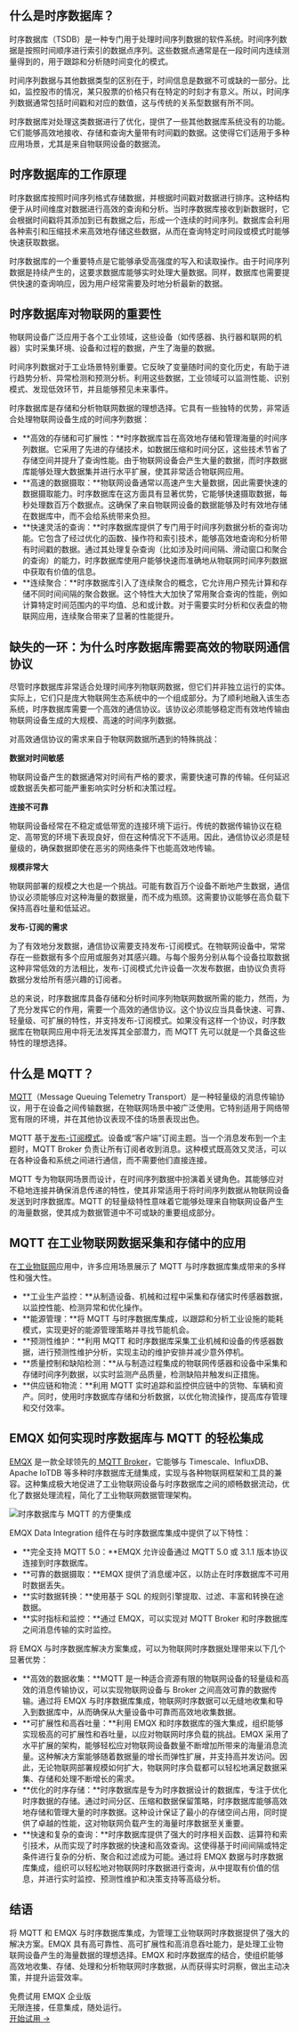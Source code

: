 ## 什么是时序数据库？

时序数据库（TSDB）是一种专门用于处理时间序列数据的软件系统。时间序列数据是按照时间顺序进行索引的数据点序列。这些数据点通常是在一段时间内连续测量得到的，用于跟踪和分析随时间变化的模式。

时间序列数据与其他数据类型的区别在于，时间信息是数据不可或缺的一部分。比如，监控股市的情况，某只股票的价格只有在特定的时刻才有意义。所以，时间序列数据通常包括时间戳和对应的数值，这与传统的关系型数据有所不同。

时序数据库对处理这类数据进行了优化，提供了一些其他数据库系统没有的功能。它们能够高效地接收、存储和查询大量带有时间戳的数据。这使得它们适用于多种应用场景，尤其是来自物联网设备的数据流。

## 时序数据库的工作原理

时序数据库按照时间序列格式存储数据，并根据时间戳对数据进行排序。这种结构便于从时间维度对数据进行高效的查询和分析。当时序数据库接收到新数据时，它会根据时间戳将其添加到已有数据之后，形成一个连续的时间序列。数据库会利用各种索引和压缩技术来高效地存储这些数据，从而在查询特定时间段或模式时能够快速获取数据。

时序数据库的一个重要特点是它能够承受高强度的写入和读取操作。由于时间序列数据是持续产生的，这要求数据库能够实时处理大量数据。同样，数据库也需要提供快速的查询响应，因为用户经常需要及时地分析最新的数据。

## 时序数据库对物联网的重要性

物联网设备广泛应用于各个工业领域，这些设备（如传感器、执行器和联网的机器）实时采集环境、设备和过程的数据，产生了海量的数据。

时间序列数据对于工业场景特别重要。它反映了变量随时间的变化历史，有助于进行趋势分析、异常检测和预测分析。利用这些数据，工业领域可以监测性能、识别模式、发现低效环节，并且能够预见未来事件。

时序数据库是存储和分析物联网数据的理想选择。它具有一些独特的优势，非常适合处理物联网设备生成的时间序列数据：

- **高效的存储和可扩展性：**时序数据库旨在高效地存储和管理海量的时间序列数据。它采用了先进的存储技术，如数据压缩和时间分区，这些技术节省了存储空间并提升了查询性能。由于物联网设备会产生大量的数据，而时序数据库能够处理大数据集并进行水平扩展，使其非常适合物联网应用。
- **高速的数据摄取：**物联网设备通常以高速产生大量数据，因此需要快速的数据摄取能力。时序数据库在这方面具有显著优势，它能够快速摄取数据，每秒处理数百万个数据点。这确保了来自物联网设备的数据能够及时有效地存储在数据库中，而不会给系统带来负担。
- **快速灵活的查询：**时序数据库提供了专门用于时间序列数据分析的查询功能。它包含了经过优化的函数、操作符和索引技术，能够高效地查询和分析带有时间戳的数据。通过其处理复杂查询（比如涉及时间间隔、滑动窗口和聚合的查询）的能力，时序数据库使用户能够快速而准确地从物联网时间序列数据中获取有价值的信息。
- **连续聚合：**时序数据库引入了连续聚合的概念，它允许用户预先计算和存储不同时间间隔的聚合数据。这个特性大大加快了常用聚合查询的性能，例如计算特定时间范围内的平均值、总和或计数。对于需要实时分析和仪表盘的物联网应用，连续聚合带来了显著的性能提升。

## 缺失的一环：为什么时序数据库需要高效的物联网通信协议

尽管时序数据库非常适合处理时间序列物联网数据，但它们并非独立运行的实体。实际上，它们只是庞大物联网生态系统中的一个组成部分。为了顺利地融入该生态系统，时序数据库需要一个高效的通信协议。该协议必须能够稳定而有效地传输由物联网设备生成的大规模、高速的时间序列数据。

对高效通信协议的需求来自于物联网数据所遇到的特殊挑战：

**数据对时间敏感**

物联网设备产生的数据通常对时间有严格的要求，需要快速可靠的传输。任何延迟或数据丢失都可能严重影响实时分析和决策过程。

**连接不可靠**

物联网设备经常在不稳定或低带宽的连接环境下运行。传统的数据传输协议在稳定、高带宽的环境下表现良好，但在这种情况下不适用。因此，通信协议必须是轻量级的，确保数据即使在恶劣的网络条件下也能高效地传输。

**规模非常大**

物联网部署的规模之大也是一个挑战。可能有数百万个设备不断地产生数据，通信协议必须能够应对这种海量的数据量，而不成为瓶颈。这需要协议能够在高负载下保持高吞吐量和低延迟。

**发布-订阅的需求**

为了有效地分发数据，通信协议需要支持发布-订阅模式。在物联网设备中，常常存在一些数据有多个应用或服务对其感兴趣。与每个服务分别从每个设备拉取数据这种非常低效的方法相比，发布-订阅模式允许设备一次发布数据，由协议负责将数据分发给所有感兴趣的订阅者。

总的来说，时序数据库具备存储和分析时间序列物联网数据所需的能力，然而，为了充分发挥它的作用，需要一个高效的通信协议。这个协议应当具备快速、可靠、轻量级、可扩展的特性，并支持发布-订阅模式。如果没有这样一个协议，时序数据库在物联网应用中将无法发挥其全部潜力，而 MQTT 先可以就是一个具备这些特性的理想选择。

## 什么是 MQTT？

[MQTT](https://www.emqx.com/zh/blog/the-easiest-guide-to-getting-started-with-mqtt)（Message Queuing Telemetry Transport）是一种轻量级的消息传输协议，用于在设备之间传输数据，在物联网场景中被广泛使用。它特别适用于网络带宽有限的环境，并在其他协议表现不佳的场景表现出色。

MQTT 基于[发布-订阅模式](https://www.emqx.com/zh/blog/mqtt-5-introduction-to-publish-subscribe-model)。设备或“客户端”订阅主题。当一个消息发布到一个主题时，MQTT Broker 负责让所有订阅者收到消息。这种模式既高效又灵活，可以在各种设备和系统之间进行通信，而不需要他们直接连接。

MQTT 专为物联网场景而设计，在时间序列数据中扮演着关键角色。其能够应对不稳地连接并确保消息传递的特性，使其非常适用于将时间序列数据从物联网设备发送到时序数据库。MQTT 的轻量级特性意味着它能够处理来自物联网设备产生的海量数据，使其成为数据管道中不可或缺的重要组成部分。

## MQTT 在工业物联网数据采集和存储中的应用

在[工业物联网](https://www.emqx.com/zh/blog/iiot-explained-examples-technologies-benefits-and-challenges)应用中，许多应用场景展示了 MQTT 与时序数据库集成带来的多样性和强大性。

- **工业生产监控：**从制造设备、机械和过程中采集和存储实时传感器数据，以监控性能、检测异常和优化操作。
- **能源管理：**将 MQTT 与时序数据库集成，以跟踪和分析工业设施的能耗模式，实现更好的能源管理策略并寻找节能机会。
- **预测性维护：**利用 MQTT 和时序数据库采集工业机械和设备的传感器数据，进行预测性维护分析，实现主动的维护安排并减少意外停机。
- **质量控制和缺陷检测：**从与制造过程集成的物联网传感器和设备中采集和存储时间序列数据，以实时监测产品质量，检测缺陷并触发纠正措施。
- **供应链和物流：**利用 MQTT 实时追踪和监控供应链中的货物、车辆和资产。同时，使用时序数据库存储和分析数据，以优化物流操作，提高库存管理和交付效率。

## EMQX 如何实现时序数据库与 MQTT 的轻松集成

[EMQX](https://www.emqx.io/) 是一款全球领先的[ MQTT Broker](https://www.emqx.com/zh/mqtt/public-mqtt5-broker)，它能够与 Timescale、InfluxDB、Apache IoTDB 等多种时序数据库无缝集成，实现与各种物联网框架和工具的兼容。这种集成极大地促进了工业物联网设备与时序数据库之间的顺畅数据流动，优化了数据处理流程，简化了工业物联网数据管理架构。

![时序数据库与 MQTT 的方便集成](https://assets.emqx.com/images/5b34d4ed43c44eb0c9c379a13c1a9686.png)

EMQX Data Integration 组件在与时序数据库集成中提供了以下特性：

- **完全支持 MQTT 5.0：**EMQX 允许设备通过 MQTT 5.0 或 3.1.1 版本协议连接到时序数据库。
- **可靠的数据摄取：**EMQX 提供了消息缓冲区，以防止在时序数据库不可用时数据丢失。
- **实时数据转换：**使用基于 SQL 的规则引擎提取、过滤、丰富和转换在途数据。
- **实时指标和监控：**通过 EMQX，可以实现对 MQTT Broker 和时序数据库之间消息传输的实时监控。

将 EMQX 与时序数据库解决方案集成，可以为物联网时序数据处理带来以下几个显著优势：

- **高效的数据收集：**MQTT 是一种适合资源有限的物联网设备的轻量级和高效的消息传输协议，可以实现物联网设备与 Broker 之间高效可靠的数据传输。通过将 EMQX 与时序数据库集成，物联网时序数据可以无缝地收集和导入到数据库中，从而确保从大量设备中可靠而高效地收集数据。
- **可扩展性和高吞吐量：**利用 EMQX 和时序数据库的强大集成，组织能够实现极高的可扩展性和吞吐量，以应对物联网时序负载的挑战。EMQX 采用了水平扩展的架构，能够轻松应对物联网设备数量不断增加所带来的海量消息流量。这种解决方案能够随着数据量的增长而弹性扩展，并支持高并发访问。因此，无论物联网部署规模如何扩大，物联网时序负载都可以轻松地满足数据采集、存储和处理不断增长的需求。
- **优化的时序存储：**时序数据库是专为时序数据设计的数据库，专注于优化时序数据的存储。通过时间分区、压缩和数据保留策略，时序数据库能够高效地存储和管理大量的时序数据。这种设计保证了最小的存储空间占用，同时提供了卓越的性能，这对物联网负载产生的海量时序数据至关重要。
- **快速和复杂的查询：**时序数据库提供了强大的时序相关函数、运算符和索引技术，从而实现了时序数据的快速和高效查询。这使得基于时间间隔或特定条件进行复杂的分析、聚合和过滤成为可能。通过将 EMQX 数据与时序数据库集成，组织可以轻松地对物联网时序数据进行查询，从中提取有价值的信息，并进行实时监控、预测性维护和决策支持等高级分析。

## **结语**

将 MQTT 和 EMQX 与时序数据库集成，为管理工业物联网时序数据提供了强大的解决方案。EMQX 具有高可靠性、高可扩展性和高消息吞吐能力，是处理工业物联网设备产生的海量数据的理想选择。EMQX 和时序数据库的结合，使组织能够高效地收集、存储、处理和分析物联网时序数据，从而获得实时洞察，做出主动决策，并提升运营效率。



<section class="promotion">
    <div>
        免费试用 EMQX 企业版
            <div class="is-size-14 is-text-normal has-text-weight-normal">无限连接，任意集成，随处运行。</div>
    </div>
    <a href="https://www.emqx.com/zh/try?product=enterprise" class="button is-gradient px-5">开始试用 →</a>
</section>
